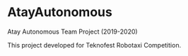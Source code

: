 # AtayAutonomous
Atay Autonomous Team Project (2019-2020)

This project developed for Teknofest Robotaxi Competition.
